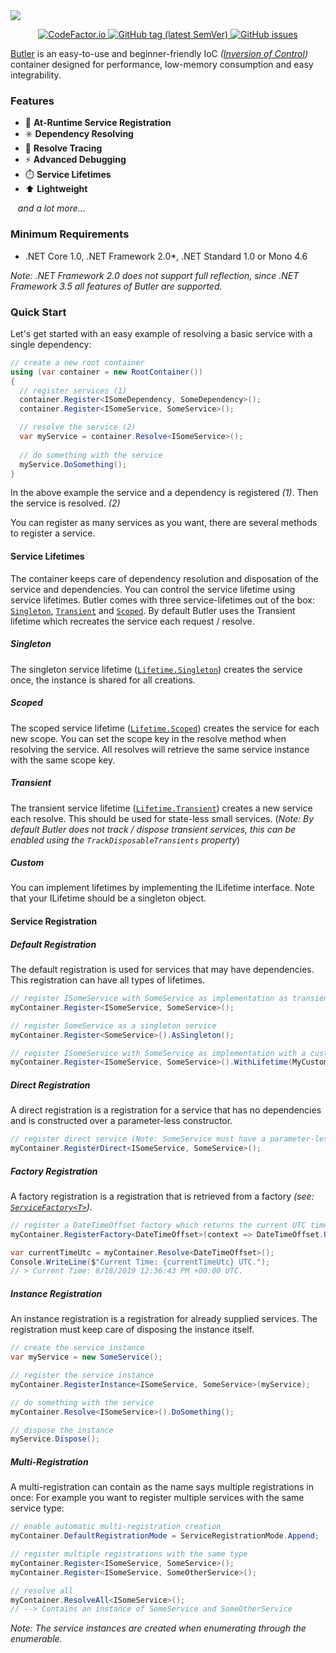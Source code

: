 <!-- Banner -->
<a href="https://github.com/angelobreuer/Butler/">
	<img src="https://i.imgur.com/YsYyz1s.png"/>
</a>

<!-- Center badges -->
<p align="center">
	
<!-- CodeFactor.io Badge -->
<a href="https://www.codefactor.io/repository/github/angelobreuer/Butler">
	<img alt="CodeFactor.io" src="https://www.codefactor.io/repository/github/angelobreuer/Butler/badge?style=for-the-badge" />	
</a>

<!-- Releases Badge -->
<a href="https://github.com/angelobreuer/Butler/releases">
	<img alt="GitHub tag (latest SemVer)" src="https://img.shields.io/github/tag/angelobreuer/Butler.svg?label=RELEASE&style=for-the-badge">
</a>

<!-- GitHub issues Badge -->
<a href="https://github.com/angelobreuer/Butler/issues">
	<img alt="GitHub issues" src="https://img.shields.io/github/issues/angelobreuer/Butler.svg?style=for-the-badge">	
</a>

<br/>

<!-- AppVeyor CI (master) Badge 
<a href="https://ci.appveyor.com/project/angelobreuer/Butler">
	<img alt="AppVeyor" src="https://img.shields.io/appveyor/ci/angelobreuer/Butler?style=for-the-badge">
</a>	-->


<!-- AppVeyor CI (Development) Badge 
<a href="https://github.com/angelobreuer/Butler/tree/dev">
	<img alt="AppVeyor" src="https://img.shields.io/appveyor/ci/angelobreuer/Butler/dev?label=development&style=for-the-badge">
</a>-->


</p>

[Butler](https://github.com/angelobreuer/Butler) is an easy-to-use and beginner-friendly IoC *([Inversion of Control](https://en.wikipedia.org/wiki/Inversion_of_control))* container
designed for performance, low-memory consumption and easy integrability.


### Features
- 🔌 **At-Runtime Service Registration**
- ✳️ **Dependency Resolving**
- 📝 **Resolve Tracing**
- ⚡ **Advanced Debugging**
- ⏱️ **Service Lifetimes**
- ⬆ **Lightweight**

<span>&nbsp;&nbsp;&nbsp;</span>*and a lot more...*

### Minimum Requirements
- .NET Core 1.0, .NET Framework 2.0*, .NET Standard 1.0 or Mono 4.6

*Note: .NET Framework 2.0 does not support full 
reflection, since .NET Framework 3.5 all features of Butler are supported.*

### Quick Start

Let's get started with an easy example of resolving a basic service with a single dependency:

```csharp
// create a new root container
using (var container = new RootContainer())
{
  // register services (1)
  container.Register<ISomeDependency, SomeDependency>();
  container.Register<ISomeService, SomeService>();

  // resolve the service (2)
  var myService = container.Resolve<ISomeService>();
  
  // do something with the service
  myService.DoSomething();
}
```

In the above example the service and a dependency is registered *(1)*. 
Then the service is resolved. *(2)*

You can register as many services as you want, there are several methods to register a service.

#### Service Lifetimes

The container keeps care of dependency resolution and disposation of the service and dependencies. You can control the service lifetime using 
service lifetimes. Butler comes with three service-lifetimes out of the box: [`Singleton`](https://github.com/angelobreuer/Butler/blob/master/src/Lifetime/Lifetime.cs#L29), [`Transient`](https://github.com/angelobreuer/Butler/blob/master/src/Lifetime/Lifetime.cs#L15) and [`Scoped`](https://github.com/angelobreuer/Butler/blob/master/src/Lifetime/Lifetime.cs#L22). By default Butler uses the
Transient lifetime which recreates the service each request / resolve.

##### Singleton

The singleton service lifetime ([`Lifetime.Singleton`](https://github.com/angelobreuer/Butler/blob/master/src/Lifetime/Lifetime.cs#L29)) 
creates the service once, the instance is shared for all creations.

##### Scoped

The scoped service lifetime ([`Lifetime.Scoped`](https://github.com/angelobreuer/Butler/blob/master/src/Lifetime/Lifetime.cs#L22)) creates the service for each new scope. You can set the scope key in the
resolve method when resolving the service. All resolves will retrieve the same service instance with the same scope key.

##### Transient

The transient service lifetime ([`Lifetime.Transient`](https://github.com/angelobreuer/Butler/blob/master/src/Lifetime/Lifetime.cs#L15)) creates a new service each 
resolve. This should be used for state-less small services. (*Note: By default Butler does not track / dispose 
transient services, this can be enabled using the `TrackDisposableTransients` property*)

##### Custom

You can implement lifetimes by implementing the ILifetime interface. Note that your ILifetime should be a singleton object.

#### Service Registration

##### Default Registration

The default registration is used for services that may have dependencies. This registration can have all types of lifetimes.

```csharp
// register ISomeService with SomeService as implementation as transient (default)
myContainer.Register<ISomeService, SomeService>();

// register SomeService as a singleton service
myContainer.Register<SomeService>().AsSingleton();

// register ISomeService with SomeService as implementation with a custom lifetime
myContainer.Register<ISomeService, SomeService>().WithLifetime(MyCustomLifetime);

```

##### Direct Registration

A direct registration is a registration for a service that has no dependencies and is constructed over a parameter-less constructor.

```csharp
// register direct service (Note: SomeService must have a parameter-less constructor!)
myContainer.RegisterDirect<ISomeService, SomeService>();
```

##### Factory Registration

A factory registration is a registration that is retrieved from a factory *(see: [`ServiceFactory<T>`](https://github.com/angelobreuer/Butler/blob/master/src/Resolver/ServiceFactory.cs))*.

```csharp
// register a DateTimeOffset factory which returns the current UTC time offset
myContainer.RegisterFactory<DateTimeOffset>(context => DateTimeOffset.UtcNow);

var currentTimeUtc = myContainer.Resolve<DateTimeOffset>();
Console.WriteLine($"Current Time: {currentTimeUtc} UTC.");
// > Current Time: 8/18/2019 12:36:43 PM +00:00 UTC.
```

##### Instance Registration

An instance registration is a registration for already supplied services. The registration must
keep care of disposing the instance itself.

```csharp
// create the service instance
var myService = new SomeService();

// register the service instance
myContainer.RegisterInstance<ISomeService, SomeService>(myService);

// do something with the service
myContainer.Resolve<ISomeService>().DoSomething();

// dispose the instance
myService.Dispose();
```

##### Multi-Registration

A multi-registration can contain as the name says multiple registrations in once: For example you want to register
multiple services with the same service type:

```csharp
// enable automatic multi-registration creation
myContainer.DefaultRegistrationMode = ServiceRegistrationMode.Append;

// register multiple registrations with the same type
myContainer.Register<ISomeService, SomeService>();
myContainer.Register<ISomeService, SomeOtherService>();

// resolve all
myContainer.ResolveAll<ISomeService>();
// --> Contains an instance of SomeService and SomeOtherService
```

*Note: The service instances are created when enumerating through the enumerable.*
